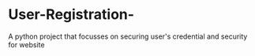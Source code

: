 # User-Registration-
A python project that focusses on securing user's credential and security for website
